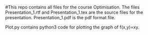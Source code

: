 #This repo contains all files for the course Optimisation.
The files Presentation_1.rtf and Presentation_1.tex are the source files for the presentation.
Presentation_1.pdf is the pdf format file.

Plot.py contains python3 code for plotting the graph of f(x,y)=xy.
